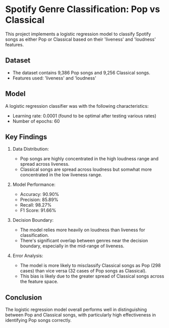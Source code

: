 # Spotify Genre Classification: Pop vs Classical

This project implements a logistic regression model to classify Spotify songs as either Pop or Classical based on their 'liveness' and 'loudness' features.

## Dataset

- The dataset contains 9,386 Pop songs and 9,256 Classical songs.
- Features used: 'liveness' and 'loudness'

## Model

A logistic regression classifier was with the following characteristics:

- Learning rate: 0.0001 (found to be optimal after testing various rates)
- Number of epochs: 60

## Key Findings

1. Data Distribution:
   - Pop songs are highly concentrated in the high loudness range and spread across liveness.
   - Classical songs are spread across loudness but somwhat more concentrated in the low liveness range.

2. Model Performance:
   - Accuracy: 90.90%
   - Precision: 85.89%
   - Recall: 98.27%
   - F1 Score: 91.66%

3. Decision Boundary:
   - The model relies more heavily on loudness than liveness for classification.
   - There's significant overlap between genres near the decision boundary, especially in the mid-range of liveness.

4. Error Analysis:
   - The model is more likely to misclassify Classical songs as Pop (298 cases) than vice versa (32 cases of Pop songs as Classical).
   - This bias is likely due to the greater spread of Classical songs across the feature space.

## Conclusion

The logistic regression model overall performs well in distinguishing between Pop and Classical songs, with particularly high effectiveness in identifying Pop songs correctly.
